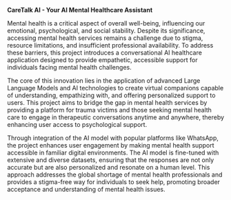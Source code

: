 **CareTalk AI - Your AI Mental Healthcare Assistant**

Mental health is a critical aspect of overall well-being, influencing our emotional,
psychological, and social stability. Despite its significance, accessing mental health
services remains a challenge due to stigma, resource limitations, and insufficient
professional availability. To address these barriers, this project introduces a
conversational AI healthcare application designed to provide empathetic, accessible
support for individuals facing mental health challenges.

The core of this innovation lies in the application of advanced Large Language Models
and AI technologies to create virtual companions capable of understanding,
empathizing with, and offering personalized support to users. This project aims to bridge
the gap in mental health services by providing a platform for trauma victims and those
seeking mental health care to engage in therapeutic conversations anytime and
anywhere, thereby enhancing user access to psychological support.

Through integration of the AI model with popular platforms like WhatsApp, the project
enhances user engagement by making mental health support accessible in familiar
digital environments. The AI model is fine-tuned with extensive and diverse datasets,
ensuring that the responses are not only accurate but are also personalized and
resonate on a human level. This approach addresses the global shortage of mental
health professionals and provides a stigma-free way for individuals to seek help,
promoting broader acceptance and understanding of mental health issues.
